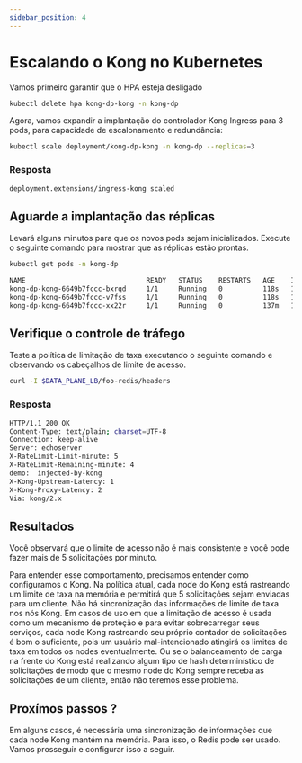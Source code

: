 ```yaml
---
sidebar_position: 4
---
```


# Escalando o Kong no Kubernetes

Vamos primeiro garantir que o HPA esteja desligado

```bash
kubectl delete hpa kong-dp-kong -n kong-dp  
```

Agora, vamos expandir a implantação do controlador Kong Ingress para 3 pods, para capacidade de escalonamento e redundância:

```bash
kubectl scale deployment/kong-dp-kong -n kong-dp --replicas=3
```

### Resposta

```bash
deployment.extensions/ingress-kong scaled
```


## Aguarde a implantação das réplicas

Levará alguns minutos para que os novos pods sejam inicializados. Execute o seguinte comando para mostrar que as réplicas estão prontas.

```bash
kubectl get pods -n kong-dp
```

```bash
NAME                              READY   STATUS    RESTARTS   AGE    IP               NODE                             NOMINATED NODE   READINESS GATES
kong-dp-kong-6649b7fccc-bxrqd     1/1     Running   0          118s   192.168.7.94     ip-192-168-12-141.ec2.internal   <none>           <none>
kong-dp-kong-6649b7fccc-v7fss     1/1     Running   0          118s   192.168.50.97    ip-192-168-47-143.ec2.internal   <none>           <none>
kong-dp-kong-6649b7fccc-xx22r     1/1     Running   0          137m   192.168.20.105   ip-192-168-12-141.ec2.internal   <none>           <none>
```

## Verifique o controle de tráfego

Teste a política de limitação de taxa executando o seguinte comando e observando os cabeçalhos de limite de acesso.

```bash
curl -I $DATA_PLANE_LB/foo-redis/headers
```

### Resposta

```bash
HTTP/1.1 200 OK
Content-Type: text/plain; charset=UTF-8
Connection: keep-alive
Server: echoserver
X-RateLimit-Limit-minute: 5
X-RateLimit-Remaining-minute: 4
demo:  injected-by-kong
X-Kong-Upstream-Latency: 1
X-Kong-Proxy-Latency: 2
Via: kong/2.x
```

## Resultados

Você observará que o limite de acesso não é mais consistente e você pode fazer mais de 5 solicitações por minuto.

Para entender esse comportamento, precisamos entender como configuramos o Kong. Na política atual, cada node do Kong está rastreando um limite de taxa na memória e permitirá que 5 solicitações sejam enviadas para um cliente. Não há sincronização das informações de limite de taxa nos nós Kong. Em casos de uso em que a limitação de acesso é usada como um mecanismo de proteção e para evitar sobrecarregar seus serviços, cada node Kong rastreando seu próprio contador de solicitações é bom o suficiente, pois um usuário mal-intencionado atingirá os limites de taxa em todos os nodes eventualmente. Ou se o balanceamento de carga na frente do Kong está realizando algum tipo de hash determinístico de solicitações de modo que o mesmo node do Kong sempre receba as solicitações de um cliente, então não teremos esse problema.

## Proxímos passos ?

Em alguns casos, é necessária uma sincronização de informações que cada node Kong mantém na memória. Para isso, o Redis pode ser usado. Vamos prosseguir e configurar isso a seguir.